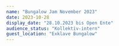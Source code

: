 ```yaml
---
name: "Bungalow Jam November 2023"
date: 2023-10-28
display_date: "28.10.2023 bis Open Ente"
audience_status: "Kollektiv-intern"
guest_location: "Exklave Bungalow"
---
```

